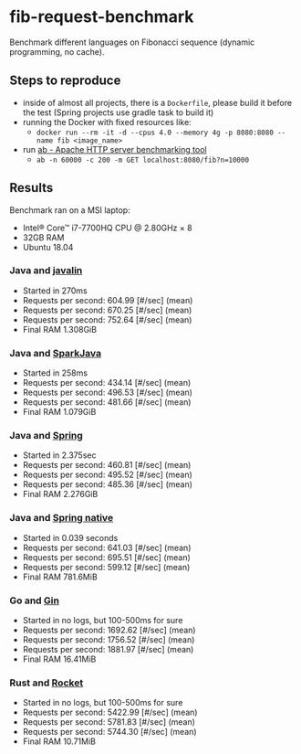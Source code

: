 # fib-request-benchmark

Benchmark different languages on Fibonacci sequence (dynamic programming, no cache).

## Steps to reproduce
- inside of almost all projects, there is a `Dockerfile`, please build it before the test (Spring projects use gradle task to build it)
- running the Docker with fixed resources like:
    -  `docker run --rm -it -d --cpus 4.0 --memory 4g -p 8080:8080 --name fib <image_name>`
- run [ab - Apache HTTP server benchmarking tool](https://httpd.apache.org/docs/2.4/programs/ab.html)
    - `ab -n 60000 -c 200 -m GET localhost:8080/fib?n=10000`

## Results
Benchmark ran on a MSI laptop:
- Intel® Core™ i7-7700HQ CPU @ 2.80GHz × 8
- 32GB RAM
- Ubuntu 18.04


### Java and [javalin](https://javalin.io/)
- Started in 270ms
- Requests per second:    604.99 [#/sec] (mean)
- Requests per second:    670.25 [#/sec] (mean)
- Requests per second:    752.64 [#/sec] (mean)
- Final RAM 1.308GiB


### Java and [SparkJava](https://sparkjava.com/)
- Started in 258ms
- Requests per second:    434.14 [#/sec] (mean)
- Requests per second:    496.53 [#/sec] (mean)
- Requests per second:    481.66 [#/sec] (mean)
- Final RAM 1.079GiB


### Java and [Spring](https://spring.io/)
- Started in 2.375sec
- Requests per second:    460.81 [#/sec] (mean)
- Requests per second:    495.52 [#/sec] (mean)
- Requests per second:    485.36 [#/sec] (mean)
- Final RAM 2.276GiB


### Java and [Spring native](https://docs.spring.io/spring-native/docs/current/reference/htmlsingle/)
- Started in 0.039 seconds
- Requests per second:    641.03 [#/sec] (mean)
- Requests per second:    695.51 [#/sec] (mean)
- Requests per second:    599.12 [#/sec] (mean)
- Final RAM 781.6MiB


### Go and [Gin](https://gin-gonic.com/)
- Started in no logs, but 100-500ms for sure
- Requests per second:    1692.62 [#/sec] (mean)
- Requests per second:    1756.52 [#/sec] (mean)
- Requests per second:    1881.97 [#/sec] (mean)
- Final RAM 16.41MiB


### Rust and [Rocket](https://rocket.rs/)
- Started in no logs, but 100-500ms for sure
- Requests per second:    5422.99 [#/sec] (mean)
- Requests per second:    5781.83 [#/sec] (mean)
- Requests per second:    5744.30 [#/sec] (mean)
- Final RAM 10.71MiB